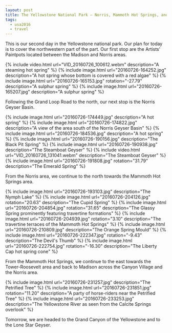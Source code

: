 ```yaml
---
layout: post
title: The Yellowstone National Park – Norris, Mammoth Hot Springs, and Tower-Roosevelt
tags:
  - usa2016
  - travel
---
```


This is our second day in the Yellowstone national park. Our plan for today is to cover the northwestern part of the part. Our first stop are the Artists' Paintpots located between the Madison and Norris areas.

  {% include video.html url="VID_20160726_100612.webm"
     description="A steaming hot spring" %}
  {% include image.html url="20160726-164252.jpg"
     description="A hot spring whose bottom is covered with a red algae" %}
  {% include image.html url="20160726-165153.jpg" rotation="-27.79"
     description="A sulphur spring" %}
  {% include image.html url="20160726-165207.jpg"
     description="A sulphur spring" %}

Following the Grand Loop Road to the north, our next stop is the Norris Geyser Basin.

  {% include image.html url="20160726-174449.jpg"
     description="A hot spring" %}
  {% include image.html url="20160726-174822.jpg"
     description="A view of the area south of the Norris Geyser Basin" %}
  {% include image.html url="20160726-184536.jpg"
     description="A hot spring" %}
  {% include image.html url="20160726-190156.jpg"
     description="The Black Pit Spring" %}
  {% include image.html url="20160726-190938.jpg"
     description="The Steamboat Geyser" %}
  {% include video.html url="VID_20160726_131041.webm"
     description="The Steamboat Geyser" %}
  {% include image.html url="20160726-191808.jpg" rotation="31.79"
     description="The Emerald Spring" %}

From the Norris area, we continue to the north towards the Mammoth Hot Springs area.

  {% include image.html url="20160726-193103.jpg"
     description="The Nymph Lake" %}
  {% include image.html url="20160726-204126.jpg" rotation="20.63"
     description="The Cupid Spring" %}
  {% include image.html url="20160726-204854.jpg" rotation="31.65"
     description="The Glassy Spring prominently featuring travertine formations" %}
  {% include image.html url="20160726-204939.jpg" rotation="3.10"
     description="The travertine terraces of the Mammoth Hot Springs" %}
  {% include image.html url="20160726-210809.jpg"
     description="The Orange Spring Mould" %}
  {% include image.html url="20160726-222347.jpg" rotation="-9.43"
     description="The Devil's Thumb" %}
  {% include image.html url="20160726-222754.jpg" rotation="-16.30"
     description="The Liberty Cap hot spring cone" %}

From the Mammoth Hot Springs, we continue to the east towards the Tower-Roosevelt area and back to Madison across the Canyon Village and the Norris area.

  {% include image.html url="20160726-231257.jpg"
     description="The Petrified Tree" %}
  {% include image.html url="20160726-231851.jpg" rotation="11.20"
     description="A party of horse-riders near the Petrified Tree" %}
  {% include image.html url="20160726-233253.jpg"
     description="The Yellowstone River as seen from the Calcite Springs overlook" %}

Tomorrow, we are headed to the Grand Canyon of the Yellowstone and to the Lone Star Geyser.
